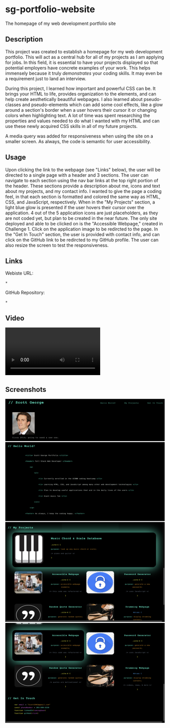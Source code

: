 # sg-portfolio-website
The homepage of my web development portfolio site

## Description

This project was created to establish a homepage for my web development portfolio. This will act as a central hub for all of my projects as I am applying for jobs. In this field, it is essential to have your projects displayed so that potential employers have concrete examples of your work. This helps immensely because it truly *demonstrates* your coding skills. It may even be a requirement just to land an interview.

During this project, I learned how important and powerful CSS can be. It brings your HTML to life, provides organization to the elements, and can help create aesthetically beautiful webpages. I also learned about pseudo-classes and pseudo-elements which can add some cool effects, like a glow around a section's border when a user hovers their cursor it or changing colors when highlighting text. A lot of time was spent researching the properties and values needed to do what I wanted with my HTML and can use these newly acquired CSS skills in all of my future projects.

A media query was added for responsiveness when using the site on a smaller screen. As always, the code is semantic for user accessibility.

## Usage 

Upon clicking the link to the webpage (see "Links" below), the user will be directed to a single page with a header and 3 sections. The user can navigate to each section using the nav bar links at the top right portion of the header. These sections provide a description about me, icons and text about my projects, and my contact info. I wanted to give the page a coding feel, in that each section is formatted and colored the same way as HTML, CSS, and JavaScript, respectively. When in the "My Projects" section, a light blue glow is presented if the user hovers their cursor over the application. 4 out of the 5 application icons are just placeholders, as they are not coded yet, but plan to be created in the near future. The only site deployed and able to be clicked on is the "Accessible Webpage," created in Challenge 1. Click on the application image to be redircted to the page. In the "Get In Touch" section, the user is provided with contact info, and can click on the GitHub link to be redircted to my GitHub profile. The user can also resize the screen to test the responsiveness.

## Links

Webiste URL:

    *

GitHub Repository:

    *


## Video

![alt text](assets/videos/site-vid.mov)

## Screenshots

![alt text](assets/images/port-screenshot1.png)
![alt text](assets/images/port-screenshot2.png)
![alt text](assets/images/port-screenshot3.png)
![alt text](assets/images/port-screenshot4.png)
